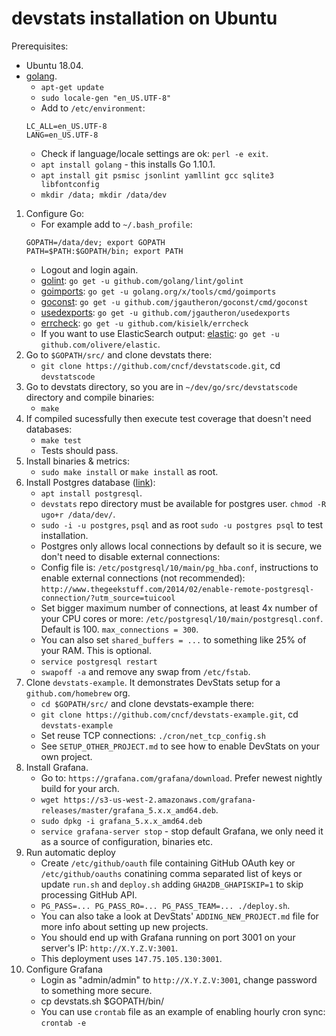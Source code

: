 # devstats installation on Ubuntu

Prerequisites:
- Ubuntu 18.04.
- [golang](https://golang.org).
    - `apt-get update`
    - `sudo locale-gen "en_US.UTF-8"`
    - Add to `/etc/environment`:
    ```
    LC_ALL=en_US.UTF-8
    LANG=en_US.UTF-8
    ```
    - Check if language/locale settings are ok: `perl -e exit`.
    - `apt install golang` - this installs Go 1.10.1.
    - `apt install git psmisc jsonlint yamllint gcc sqlite3 libfontconfig`
    - `mkdir /data; mkdir /data/dev`
1. Configure Go:
    - For example add to `~/.bash_profile`:
     ```
     GOPATH=/data/dev; export GOPATH
     PATH=$PATH:$GOPATH/bin; export PATH
     ```
    - Logout and login again.
    - [golint](https://github.com/golang/lint): `go get -u github.com/golang/lint/golint`
    - [goimports](https://godoc.org/golang.org/x/tools/cmd/goimports): `go get -u golang.org/x/tools/cmd/goimports`
    - [goconst](https://github.com/jgautheron/goconst): `go get -u github.com/jgautheron/goconst/cmd/goconst`
    - [usedexports](https://github.com/jgautheron/usedexports): `go get -u github.com/jgautheron/usedexports`
    - [errcheck](https://github.com/kisielk/errcheck): `go get -u github.com/kisielk/errcheck`
    - If you want to use ElasticSearch output: [elastic](https://github.com/olivere/elastic): `go get -u github.com/olivere/elastic`.
2. Go to `$GOPATH/src/` and clone devstats there:
    - `git clone https://github.com/cncf/devstatscode.git`, cd `devstatscode`
4. Go to devstats directory, so you are in `~/dev/go/src/devstatscode` directory and compile binaries:
    - `make`
5. If compiled sucessfully then execute test coverage that doesn't need databases:
    - `make test`
    - Tests should pass.
6. Install binaries & metrics:
    - `sudo make install` or `make install` as root.
7. Install Postgres database ([link](https://gist.github.com/sgnl/609557ebacd3378f3b72)):
    - `apt install postgresql`.
    - `devstats` repo directory must be available for postgres user. `chmod -R ugo+r /data/dev/`.
    - `sudo -i -u postgres`, `psql` and as root `sudo -u postgres psql` to test installation.
    - Postgres only allows local connections by default so it is secure, we don't need to disable external connections:
    - Config file is: `/etc/postgresql/10/main/pg_hba.conf`, instructions to enable external connections (not recommended): `http://www.thegeekstuff.com/2014/02/enable-remote-postgresql-connection/?utm_source=tuicool`
    - Set bigger maximum number of connections, at least 4x number of your CPU cores or more: `/etc/postgresql/10/main/postgresql.conf`. Default is 100. `max_connections = 300`.
    - You can also set `shared_buffers = ...` to something like 25% of your RAM. This is optional.
    - `service postgresql restart`
    - `swapoff -a` and remove any swap from `/etc/fstab`.
8. Clone `devstats-example`. It demonstrates DevStats setup for a `github.com/homebrew` org.
    - `cd $GOPATH/src/` and clone devstats-example there:
    - `git clone https://github.com/cncf/devstats-example.git`, cd `devstats-example`
    - Set reuse TCP connections: `./cron/net_tcp_config.sh`
    - See `SETUP_OTHER_PROJECT.md` to see how to enable DevStats on your own project.
9. Install Grafana.
    - Go to: `https://grafana.com/grafana/download`. Prefer newest nightly build for your arch.
    - `wget https://s3-us-west-2.amazonaws.com/grafana-releases/master/grafana_5.x.x_amd64.deb`.
    - `sudo dpkg -i grafana_5.x.x_amd64.deb`
    - `service grafana-server stop` - stop default Grafana, we only need it as a source of configuration, binaries etc.
10. Run automatic deploy
    - Create `/etc/github/oauth` file containing GitHub OAuth key or `/etc/github/oauths` conatining comma separated list of keys or update `run.sh` and `deploy.sh` adding `GHA2DB_GHAPISKIP=1` to skip processing GitHub API.
    - `PG_PASS=... PG_PASS_RO=... PG_PASS_TEAM=... ./deploy.sh`.
    - You can also take a look at DevStats' `ADDING_NEW_PROJECT.md` file for more info about setting up new projects.
    - You should end up with Grafana running on port 3001 on your server's IP: `http://X.Y.Z.V:3001`.
    - This deployment uses `147.75.105.130:3001`.
11. Configure Grafana
    - Login as "admin/admin" to `http://X.Y.Z.V:3001`, change password to something more secure.
    - cp devstats.sh $GOPATH/bin/
    - You can use `crontab` file as an example of enabling hourly cron sync: `crontab -e`
